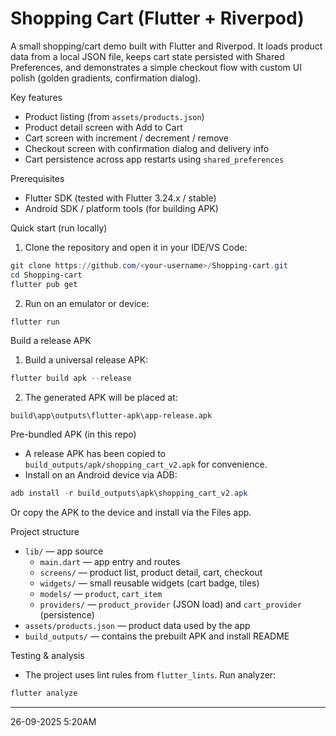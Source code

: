 
# Shopping Cart (Flutter + Riverpod)

A small shopping/cart demo built with Flutter and Riverpod. It loads product data from a local JSON file, keeps cart state persisted with Shared Preferences, and demonstrates a simple checkout flow with custom UI polish (golden gradients, confirmation dialog).


Key features
- Product listing (from `assets/products.json`)
- Product detail screen with Add to Cart
- Cart screen with increment / decrement / remove
- Checkout screen with confirmation dialog and delivery info
- Cart persistence across app restarts using `shared_preferences`

Prerequisites
- Flutter SDK (tested with Flutter 3.24.x / stable)
- Android SDK / platform tools (for building APK)

Quick start (run locally)
1. Clone the repository and open it in your IDE/VS Code:

```powershell
git clone https://github.com/<your-username>/Shopping-cart.git
cd Shopping-cart
flutter pub get
```

2. Run on an emulator or device:

```powershell
flutter run
```

Build a release APK
1. Build a universal release APK:

```powershell
flutter build apk --release
```

2. The generated APK will be placed at:
```
build\app\outputs\flutter-apk\app-release.apk
```

Pre-bundled APK (in this repo)
- A release APK has been copied to `build_outputs/apk/shopping_cart_v2.apk` for convenience.
- Install on an Android device via ADB:

```powershell
adb install -r build_outputs\apk\shopping_cart_v2.apk
```

Or copy the APK to the device and install via the Files app.

Project structure
- `lib/` — app source
	- `main.dart` — app entry and routes
	- `screens/` — product list, product detail, cart, checkout
	- `widgets/` — small reusable widgets (cart badge, tiles)
	- `models/` — `product`, `cart_item`
	- `providers/` — `product_provider` (JSON load) and `cart_provider` (persistence)
- `assets/products.json` — product data used by the app
- `build_outputs/` — contains the prebuilt APK and install README

Testing & analysis
- The project uses lint rules from `flutter_lints`. Run analyzer:

```powershell
flutter analyze
```
---
26-09-2025 5:20AM
